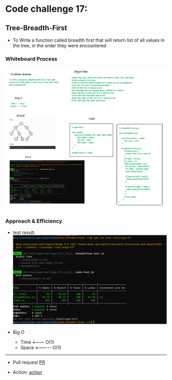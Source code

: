# Code challenge 17:

## Tree-Breadth-First
<!-- Description of the challenge -->
- To Write a function called breadth first that will return list of all values in the tree, in the order they were encountered

### Whiteboard Process
<!-- Embedded whiteboard image -->

![image](/images/breadth.png)

### Approach & Efficiency
<!-- What approach did you take? Discuss Why. What is the Big O space/time for this approach? -->
- test result:
![image](/images/breadth-test.PNG)

- Big O 
   - Time <--- O(1)
   - Space <----- O(1)

---------------------------

- Pull request
[PR](https://github.com/Razan-am/data-structures-and-algorithms/pull/39)

- Action:
[action](https://github.com/Razan-am/data-structures-and-algorithms/runs/3462234808?check_suite_focus=true)
